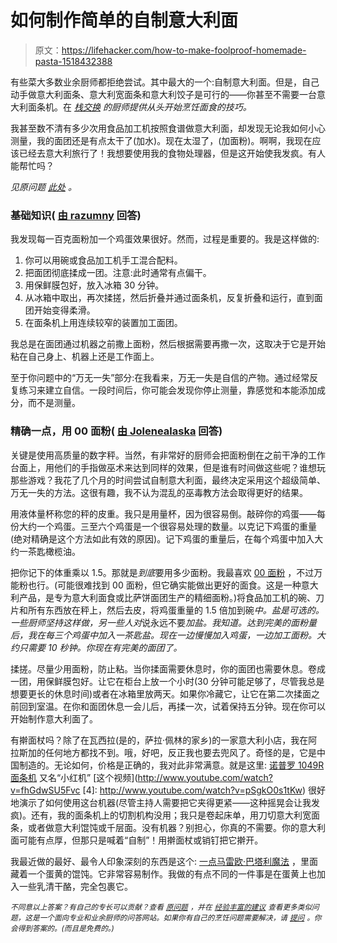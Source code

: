 # 如何制作简单的自制意大利面

> 原文：<https://lifehacker.com/how-to-make-foolproof-homemade-pasta-1518432388>

有些菜大多数业余厨师都拒绝尝试。其中最大的一个:自制意大利面。但是，自己动手做意大利面条、意大利宽面条和意大利饺子是可行的——你甚至不需要一台意大利面条机。在 [*栈交换*](http://cooking.stackexchange.com/?utm_source=lifehacker&utm_medium=syndication&utm_campaign=crowdhacker&utm_content=cooking-104) *的厨师提供从头开始烹饪面食的技巧。*



我甚至数不清有多少次用食品加工机按照食谱做意大利面，却发现无论我如何小心测量，我的面团还是有点太干了(加水)。现在太湿了，(加面粉)。啊啊，我现在应该已经去意大利旅行了！我想要使用我的食物处理器，但是这开始使我发疯。有人能帮忙吗？

*见原问题* [*此处*](http://cooking.stackexchange.com/q/36892/20183?utm_source=lifehacker&utm_medium=syndication&utm_campaign=crowdhacker&utm_content=cooking-104) *。*

### 基础知识( [由 razumny](http://cooking.stackexchange.com/a/36893/20069?utm_source=lifehacker&utm_medium=syndication&utm_campaign=crowdhacker&utm_content=cooking-104) 回答)

我发现每一百克面粉加一个鸡蛋效果很好。然而，过程是重要的。我是这样做的:

1.  你可以用碗或食品加工机手工混合配料。
2.  把面团彻底揉成一团。注意:此时通常有点偏干。
3.  用保鲜膜包好，放入冰箱 30 分钟。
4.  从冰箱中取出，再次揉搓，然后折叠并通过面条机，反复折叠和运行，直到面团开始变得柔滑。
5.  在面条机上用连续较窄的装置加工面团。

我总是在面团通过机器之前撒上面粉，然后根据需要再撒一次，这取决于它是开始粘在自己身上、机器上还是工作面上。

至于你问题中的“万无一失”部分:在我看来，万无一失是自信的产物。通过经常反复练习来建立自信。一段时间后，你可能会发现你停止测量，靠感觉和本能添加成分，而不是测量。

### 精确一点，用 00 面粉( [由 Jolenealaska](http://cooking.stackexchange.com/a/36895/20183?utm_source=lifehacker&utm_medium=syndication&utm_campaign=crowdhacker&utm_content=cooking-104) 回答)

关键是使用高质量的数字秤。当然，有非常好的厨师会把面粉倒在之前干净的工作台面上，用他们的手指做巫术来达到同样的效果，但是谁有时间做这些呢？谁想玩那些游戏？我花了几个月的时间尝试自制意大利面，最终决定采用这个超级简单、万无一失的方法。这很有趣，我不认为混乱的巫毒教方法会取得更好的结果。

用液体量杯称您的秤的皮重。我只是用量杯，因为很容易倒。敲碎你的鸡蛋——每份大约一个鸡蛋。三至六个鸡蛋是一个很容易处理的数量。以克记下鸡蛋的重量(绝对精确是这个方法如此有效的原因)。记下鸡蛋的重量后，在每个鸡蛋中加入大约一茶匙橄榄油。

把你记下的体重乘以 1.5。那就是*到底*要用多少面粉。我最喜欢 [00 面粉](http://cooking.stackexchange.com/q/27950/20183?utm_source=lifehacker&utm_medium=syndication&utm_campaign=crowdhacker&utm_content=cooking-104) ，不过万能粉也行。(可能很难找到 00 面粉，但它确实能做出更好的面食。这是一种意大利产品，是专为意大利面食或比萨饼面团生产的精细面粉。)将食品加工机的碗、刀片和所有东西放在秤上，然后去皮，将鸡蛋重量的 1.5 倍加到碗*中。盐是可选的。一些厨师坚持这样做，另一些人对*说永远不要*加盐。我知道。达到完美的面粉量后，我在每三个鸡蛋中加入一茶匙盐。现在一边慢慢加入鸡蛋，一边加工面粉。大约只需要 10 秒钟。你现在有完美的面团了。*

揉搓。尽量少用面粉，防止粘。当你揉面需要休息时，你的面团也需要休息。卷成一团，用保鲜膜包好。让它在柜台上放一个小时(30 分钟可能足够了，尽管我总是想要更长的休息时间)或者在冰箱里放两天。如果你冷藏它，让它在第二次揉面之前回到室温。在你和面团休息一会儿后，再揉一次，试着保持五分钟。现在你可以开始制作意大利面了。

有擀面杖吗？除了在瓦西拉(是的，萨拉·佩林的家乡)的一家意大利小店，我在阿拉斯加的任何地方都找不到。哦，好吧，反正我也要去兜风了。奇怪的是，它是中国制造的。无论如何，价格是正确的，我对此非常满意。就是这里: [诺普罗 1049R 面条机](https://www.amazon.com/dp/B008VD7T20?asc_campaign=InlineText&asc_refurl=https://lifehacker.com/how-to-make-foolproof-homemade-pasta-1518432388&asc_source=&linkCode=ogi&psc=1&smid=A1TWYVWG4QDVKK&tag=kinjalifehackerlink-20&th=1) 又名“小红机” [这个视频](http://www.youtube.com/watch?v=fhGdwSU5Fvc [4]: http://www.youtube.com/watch?v=pSgkO0s1tKw) 很好地演示了如何使用这台机器(尽管主持人需要把它夹得更紧——这种摇晃会让我发疯)。还有，我的面条机上的切割机构没用；我只是卷起床单，用刀切意大利宽面条，或者做意大利馄饨或千层面。没有机器？别担心，你真的不需要。你的意大利面可能有点厚，但那只是喊着“自制”！用擀面杖或销钉把它擀开。

我最近做的最好、最令人印象深刻的东西是这个: [一点马雷欧·巴塔利魔法](http://cooking.stackexchange.com/q/32332/20183?utm_source=lifehacker&utm_medium=syndication&utm_campaign=crowdhacker&utm_content=cooking-104) ，里面藏着一个蛋黄的馄饨。它非常容易制作。我做的有点不同的一件事是在蛋黄上也加入一些乳清干酪，完全包裹它。

<small>*不同意以上答案？有自己的专长可以贡献？查看*</small> [<small>*原问题*</small>](http://cooking.stackexchange.com/q/36892/20183?utm_source=lifehacker&utm_medium=syndication&utm_campaign=crowdhacker&utm_content=cooking-104) <small>*，并在*</small> [<small>*经验丰富的建议*</small>](http://cooking.stackexchange.com/?utm_source=lifehacker&utm_medium=syndication&utm_campaign=crowdhacker&utm_content=cooking-104) <small>*查看更多类似问题，这是一个面向专业和业余厨师的问答网站。如果你有自己的烹饪问题需要解决，请*</small> [<small>*提问*</small>](http://cooking.stackexchange.com/questions/ask?utm_source=lifehacker&utm_medium=syndication&utm_campaign=crowdhacker&utm_content=cooking-104) <small>*。你会得到答案的。(而且是免费的。)*</small>